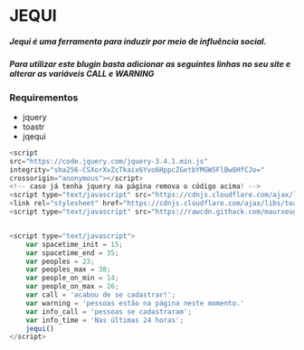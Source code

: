 # JEQUI
##### Jequi é uma ferramenta para induzir por meio de influência social.

##### Para utilizar este blugin basta adicionar as seguintes linhas no seu site e alterar as variáveis CALL e WARNING

### Requirementos
- jquery
- toastr
- jqequi

``` js
<script
src="https://code.jquery.com/jquery-3.4.1.min.js"
integrity="sha256-CSXorXvZcTkaix6Yvo6HppcZGetbYMGWSFlBw8HfCJo="
crossorigin="anonymous"></script>
<!-- caso já tenha jquery na página remova o código acima! -->
<script type="text/javascript" src="https://cdnjs.cloudflare.com/ajax/libs/toastr.js/latest/toastr.min.js"></script>
<link rel="stylesheet" href="https://cdnjs.cloudflare.com/ajax/libs/toastr.js/latest/toastr.min.css">
<script type="text/javascript" src="https://rawcdn.githack.com/maurxeugenio/jequi/b8b2d42eb6ac57cb05867439d33e89b2934b0b72/toast.js"></script>


<script type="text/javascript">
    var spacetime_init = 15;
    var spacetime_end = 35;
    var peoples = 23;
    var peoples_max = 38;
    var people_on_min = 14;
    var people_on_max = 26;
    var call = 'acabou de se cadastrar!';
    var warning = 'pessoas estão na página neste momento.'
    var info_call = 'pessoas se cadastraram';
    var info_time = 'Nas últimas 24 horas';
    jequi()
</script>
```
